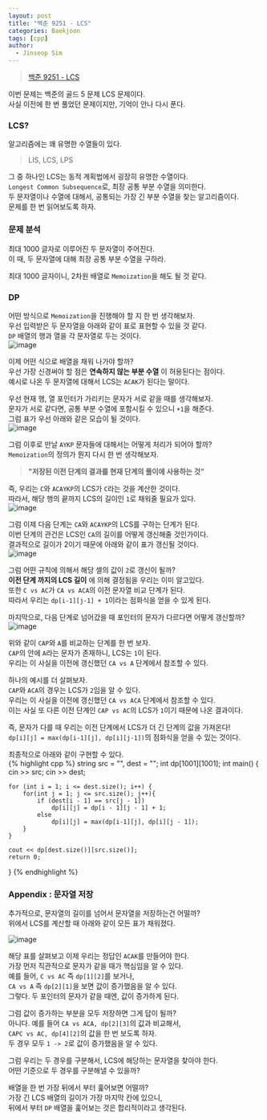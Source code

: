 ```yaml
---
layout: post
title: "백준 9251 - LCS"
categories: Baekjoon
tags: [cpp]
author:
  - Jinseop Sim
---
```

> [백준 9251 - LCS](https://www.acmicpc.net/problem/9251)

이번 문제는 백준의 골드 5 문제 LCS 문제이다.  
사실 이전에 한 번 풀었던 문제이지만, 기억이 안나 다시 푼다.  

### LCS?
알고리즘에는 꽤 유명한 수열들이 있다.  

> LIS, LCS, LPS  

그 중 하나인 LCS는 동적 계획법에서 굉장히 유명한 수열이다.  
```Longest Common Subsequence```로, 최장 공통 부분 수열을 의미한다.  
두 문자열이나 수열에 대해서, 공통되는 가장 긴 부분 수열을 찾는 알고리즘이다.  
문제를 한 번 읽어보도록 하자.  

### 문제 분석
최대 1000 글자로 이루어진 두 문자열이 주어진다.  
이 때, 두 문자열에 대해 최장 공통 부분 수열을 구하라.  

최대 1000 글자이니, 2차원 배열로 ```Memoization```을 해도 될 것 같다.  

### DP
어떤 방식으로 ```Memoization```을 진행해야 할 지 한 번 생각해보자.  
우선 입력받은 두 문자열을 아래와 같이 표로 표현할 수 있을 것 같다.  
```DP``` 배열의 행과 열을 각 문자열로 두는 것이다.  
![image](https://github.com/Jinseop-Sim/Jinseop-Sim.github.io/assets/71700079/98a41b2a-89ed-472a-8bc5-9b78908b1ecb)  

이제 어떤 식으로 배열을 채워 나가야 할까?  
우선 가장 신경써야 할 점은 __연속하지 않는 부분 수열__ 이 허용된다는 점이다.  
예시로 나온 두 문자열에 대해서 LCS는 ```ACAK```가 된다는 말이다.  

우선 현재 행, 열 포인터가 가리키는 문자가 서로 같을 때를 생각해보자.  
문자가 서로 같다면, 공통 부분 수열에 포함시킬 수 있으니 ```+1```을 해준다.  
그럼 표가 우선 아래와 같은 모습이 될 것이다.  
![image](https://github.com/Jinseop-Sim/Jinseop-Sim.github.io/assets/71700079/4f4c6105-cc3b-4afa-9de6-7c56abd87892)  

그럼 이후로 만날 ```AYKP``` 문자들에 대해서는 어떻게 처리가 되어야 할까?  
```Memoization```의 정의가 뭔지 다시 한 번 생각해보자.  

> __"저장된 이전 단계의 결과를 현재 단계의 풀이에 사용하는 것"__  

즉, 우리는 ```C```와 ```ACAYKP```의 LCS가 ```C```라는 것을 계산한 것이다.  
따라서, 해당 행의 끝까지 LCS의 길이인 ```1```로 채워줄 필요가 있다.  
![image](https://github.com/Jinseop-Sim/Jinseop-Sim.github.io/assets/71700079/ab9b0257-5af7-47ef-8a27-4f63f787a7de)  

그럼 이제 다음 단계는 ```CA```와 ```ACAYKP```의 LCS를 구하는 단계가 된다.  
이번 단계의 관건은 LCS인 ```CA```의 길이를 어떻게 갱신해줄 것인가이다.  
결과적으로 길이가 2이기 때문에 아래와 같이 표가 갱신될 것이다.  
![image](https://github.com/Jinseop-Sim/Jinseop-Sim.github.io/assets/71700079/3cfdabe0-3fca-48bc-acd8-25ab3fa368bc)  

그럼 어떤 규칙에 의해서 해당 셀의 값이 ```2```로 갱신이 될까?  
__이전 단계 까지의 LCS 길이__ 에 의해 결정됨을 우리는 이미 알고있다.  
또한 ```C vs AC```가 ```CA vs ACA```의 이전 문자열 비교 단계가 된다.  
따라서 우리는 ```dp[i-1][j-1] + 1```이라는 점화식을 얻을 수 있게 된다.  

마지막으로, 다음 단계로 넘어갔을 때 포인터의 문자가 다르다면 어떻게 갱신할까?  
![image](https://github.com/Jinseop-Sim/Jinseop-Sim.github.io/assets/71700079/7d187565-981e-45db-9f6b-6dd17237de15)  
  
위와 같이 ```CAP```와 ```A```를 비교하는 단계를 한 번 보자.  
```CAP```의 안에 ```A```라는 문자가 존재하니, LCS는 ```1```이 된다.  
우리는 이 사실을 이전에 갱신했던 ```CA vs A``` 단계에서 참조할 수 있다.  

하나의 예시를 더 살펴보자.  
```CAP```와 ```ACA```의 경우는 LCS가 ```2```임을 알 수 있다.  
우리는 이 사실을 이전에 갱신했던 ```CA vs ACA``` 단계에서 참조할 수 있다.  
이는 사실 또 다른 이전 단계인 ```CAP vs AC```의 LCS가 ```1```이기 때문에 나온 결과이다.  

즉, 문자가 다를 때 우리는 이전 단계에서 LCS가 더 긴 단계의 값을 가져온다!  
```dp[i][j] = max(dp[i-1][j], dp[i][j-1])```의 점화식을 얻을 수 있는 것이다.  

최종적으로 아래와 같이 구현할 수 있다.  
{% highlight cpp %}
string src = "", dest = "";
int dp[1001][1001];
int main() {
	cin >> src;
	cin >> dest;

	for (int i = 1; i <= dest.size(); i++) {
		for(int j = 1; j <= src.size(); j++){
			if (dest[i - 1] == src[j - 1])
				dp[i][j] = dp[i - 1][j - 1] + 1;
			else
				dp[i][j] = max(dp[i-1][j], dp[i][j - 1]);
		}
	}

	cout << dp[dest.size()][src.size()];
	return 0;
}
{% endhighlight %}

### Appendix : 문자열 저장
추가적으로, 문자열의 길이를 넘어서 문자열을 저장하는건 어떨까?  
위에서 LCS를 계산할 때 아래와 같이 모든 표가 채워졌다.  

![image](https://github.com/Jinseop-Sim/Jinseop-Sim.github.io/assets/71700079/e8105413-a4cb-481b-97bd-5cd5ea4a3c8d)  

해당 표를 살펴보고 이제 우리는 정답인 ```ACAK```를 만들어야 한다.  
가장 먼저 직관적으로 문자가 같을 때가 핵심임을 알 수 있다.  
예를 들어, ```C vs AC``` 즉 ```dp[1][2]```를 보거나,  
```CA vs A``` 즉 ```dp[2][1]```을 보면 값이 증가했음을 알 수 있다.  
그렇다. 두 포인터의 문자가 같을 때엔, 값이 증가하게 된다.  

그럼 값이 증가하는 부분을 모두 저장하면 그게 답이 될까?  
아니다. 예를 들어 ```CA vs ACA, dp[2][3]```의 값과 비교해서,  
```CAPC vs AC, dp[4][2]```의 값을 한 번 보도록 하자.  
두 경우 모두 ```1 -> 2```로 값이 증가했음을 알 수 있다.  

그럼 우리는 두 경우를 구분해서, LCS에 해당하는 문자열을 찾아야 한다.  
어떤 기준으로 두 경우를 구분해낼 수 있을까?  

배열을 한 번 가장 뒤에서 부터 훑어보면 어떨까?  
가장 긴 LCS 배열의 길이가 가장 마지막 칸에 있으니,  
뒤에서 부터 ```DP``` 배열을 훑어보는 것은 합리적이라고 생각된다.  

